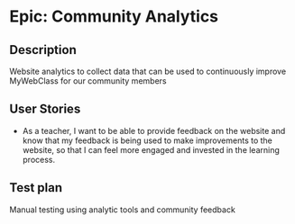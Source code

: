 # Epic: Community Analytics
## Description
Website analytics to collect data that can be used to continuously improve MyWebClass for our community members

## User Stories
* As a teacher, I want to be able to provide feedback on the website and know that my feedback is being used to make improvements to the website, so that I can feel more engaged and invested in the learning process.

## Test plan
Manual testing using analytic tools and community feedback